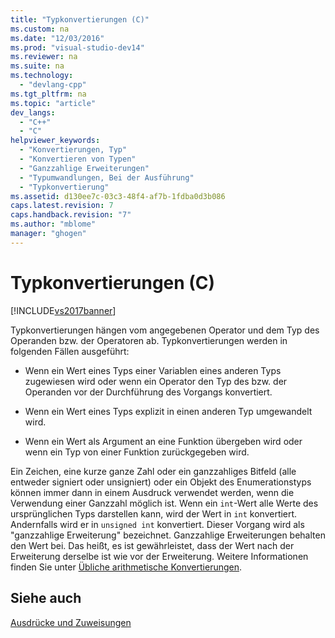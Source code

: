 ```yaml
---
title: "Typkonvertierungen (C)"
ms.custom: na
ms.date: "12/03/2016"
ms.prod: "visual-studio-dev14"
ms.reviewer: na
ms.suite: na
ms.technology: 
  - "devlang-cpp"
ms.tgt_pltfrm: na
ms.topic: "article"
dev_langs: 
  - "C++"
  - "C"
helpviewer_keywords: 
  - "Konvertierungen, Typ"
  - "Konvertieren von Typen"
  - "Ganzzahlige Erweiterungen"
  - "Typumwandlungen, Bei der Ausführung"
  - "Typkonvertierung"
ms.assetid: d130ee7c-03c3-48f4-af7b-1fdba0d3b086
caps.latest.revision: 7
caps.handback.revision: "7"
ms.author: "mblome"
manager: "ghogen"
---
```

# Typkonvertierungen (C)
[!INCLUDE[vs2017banner](../assembler/inline/includes/vs2017banner.md)]

Typkonvertierungen hängen vom angegebenen Operator und dem Typ des Operanden bzw. der Operatoren ab.  Typkonvertierungen werden in folgenden Fällen ausgeführt:  
  
-   Wenn ein Wert eines Typs einer Variablen eines anderen Typs zugewiesen wird oder wenn ein Operator den Typ des bzw. der Operanden vor der Durchführung des Vorgangs konvertiert.  
  
-   Wenn ein Wert eines Typs explizit in einen anderen Typ umgewandelt wird.  
  
-   Wenn ein Wert als Argument an eine Funktion übergeben wird oder wenn ein Typ von einer Funktion zurückgegeben wird.  
  
 Ein Zeichen, eine kurze ganze Zahl oder ein ganzzahliges Bitfeld \(alle entweder signiert oder unsigniert\) oder ein Objekt des Enumerationstyps können immer dann in einem Ausdruck verwendet werden, wenn die Verwendung einer Ganzzahl möglich ist.  Wenn ein `int`\-Wert alle Werte des ursprünglichen Typs darstellen kann, wird der Wert in `int` konvertiert. Andernfalls wird er in `unsigned int` konvertiert.  Dieser Vorgang wird als "ganzzahlige Erweiterung" bezeichnet. Ganzzahlige Erweiterungen behalten den Wert bei.  Das heißt, es ist gewährleistet, dass der Wert nach der Erweiterung derselbe ist wie vor der Erweiterung.  Weitere Informationen finden Sie unter [Übliche arithmetische Konvertierungen](../c-language/usual-arithmetic-conversions.md).  
  
## Siehe auch  
 [Ausdrücke und Zuweisungen](../c-language/expressions-and-assignments.md)